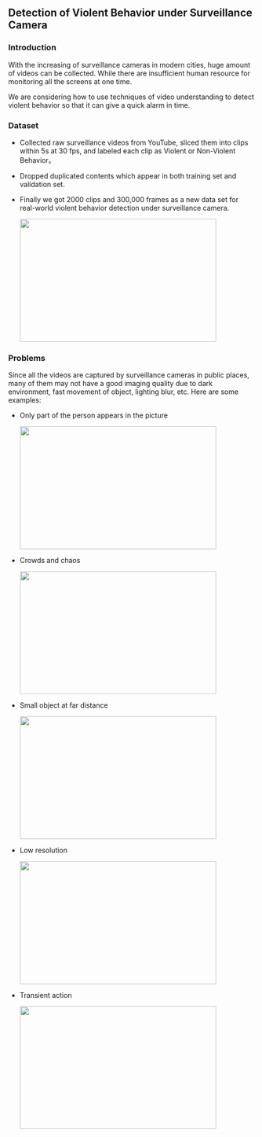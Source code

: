 ## Detection of Violent Behavior under Surveillance Camera



### Introduction

With the increasing of surveillance cameras in modern cities, huge amount of videos can be collected. While there are insufficient human resource for  monitoring all the screens at  one time. 

We are considering how to use techniques of video understanding to detect violent behavior so that it can give a quick alarm in time.



### Dataset

- Collected raw surveillance videos from YouTube, sliced them into clips within 5s at 30 fps, and labeled each clip as Violent or Non-Violent Behavior。

- Dropped duplicated contents which appear in both training set and validation set.

- Finally we got 2000 clips and 300,000 frames as a new data set for real-world violent behavior detection under surveillance camera.

  <img src="https://github.com/mchengny/Fighting_Detection/raw/master/Images/demo1.gif" width="400px" height="250px">



### Problems

Since all the videos are captured by surveillance cameras in public places, many of them may not have a good imaging quality due to dark environment, fast movement of object, lighting blur, etc. Here are some examples:

- Only part of the person appears in the picture

  <img src="https://github.com/mchengny/Fighting_Detection/raw/master/Images/blocked.gif" width="400px" height="250px">

- Crowds and chaos

  <img src="https://github.com/mchengny/Fighting_Detection/raw/master/Images/crowded.gif" width="400px" height="250px">

- Small object at far distance

  <img src="https://github.com/mchengny/Fighting_Detection/raw/master/Images/far_distance.gif" width="400px" height="250px">

- Low resolution

  <img src="https://github.com/mchengny/Fighting_Detection/raw/master/Images/low_resolution.gif" width="400px" height="250px">

- Transient action

  <img src="https://github.com/mchengny/Fighting_Detection/raw/master/Images/transient.gif" width="400px" height="250px">



















